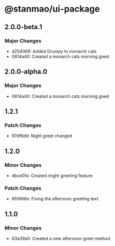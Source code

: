 # @stanmao/ui-package

## 2.0.0-beta.1

### Major Changes

- d254069: Added Grumpy to monarch cats
- 0614a40: Created a monarch cats morning greet

## 2.0.0-alpha.0

### Major Changes

- 0614a40: Created a monarch cats morning greet

## 1.2.1

### Patch Changes

- 97df6dd: Night greet changed

## 1.2.0

### Minor Changes

- dbce0fa: Created might greeting feature

### Patch Changes

- 851668e: Fixing the afternoon greeting text

## 1.1.0

### Minor Changes

- 63a39a0: Created a new afternoon greet method
